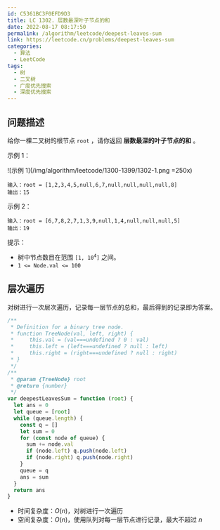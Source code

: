 ```yaml
---
id: C5361BC3F0EFD9D3
title: LC 1302. 层数最深叶子节点的和
date: 2022-08-17 08:17:50
permalink: /algorithm/leetcode/deepest-leaves-sum
link: https://leetcode.cn/problems/deepest-leaves-sum
categories:
  - 算法
  - LeetCode
tags:
  - 树
  - 二叉树
  - 广度优先搜索
  - 深度优先搜索
---
```


<Level :type='2'/>

## 问题描述

给你一棵二叉树的根节点 `root` ，请你返回 **层数最深的叶子节点的和** 。

示例 1：

![示例 1](/img/algorithm/leetcode/1300-1399/1302-1.png =250x)

```text
输入：root = [1,2,3,4,5,null,6,7,null,null,null,null,8]
输出：15
```

示例 2：

```text
输入：root = [6,7,8,2,7,1,3,9,null,1,4,null,null,null,5]
输出：19
```

提示：

- 树中节点数目在范围 <code>[1, 10<sup>4</sup>]</code> 之间。
- `1 <= Node.val <= 100`

## 层次遍历

对树进行一次层次遍历，记录每一层节点的总和，最后得到的记录即为答案。

```javascript
/**
 * Definition for a binary tree node.
 * function TreeNode(val, left, right) {
 *     this.val = (val===undefined ? 0 : val)
 *     this.left = (left===undefined ? null : left)
 *     this.right = (right===undefined ? null : right)
 * }
 */
/**
 * @param {TreeNode} root
 * @return {number}
 */
var deepestLeavesSum = function (root) {
  let ans = 0
  let queue = [root]
  while (queue.length) {
    const q = []
    let sum = 0
    for (const node of queue) {
      sum += node.val
      if (node.left) q.push(node.left)
      if (node.right) q.push(node.right)
    }
    queue = q
    ans = sum
  }
  return ans
}
```

- 时间复杂度：$O(n)$，对树进行一次遍历
- 空间复杂度：$O(n)$，使用队列对每一层节点进行记录，最大不超过 $n$
